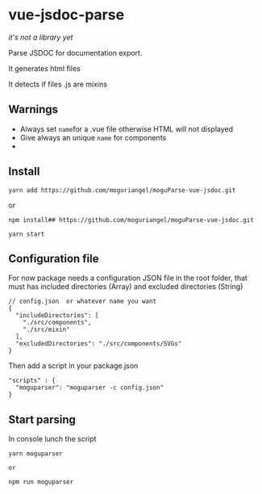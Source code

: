 # vue-jsdoc-parse
*it's not a library yet*

Parse JSDOC for documentation export.

It generates html files

It detects if files .js are mixins

## Warnings

- Always set `name`for a .vue file otherwise HTML will not displayed
- Give always an unique `name` for components
- 

## Install

```
yarn add https://github.com/moguriangel/moguParse-vue-jsdoc.git
```
or 
```
npm install## https://github.com/moguriangel/moguParse-vue-jsdoc.git
```
`yarn start`

## Configuration file

For now package needs a configuration JSON file in the root folder, that must has included directories (Array) and excluded directories (String)

```
// config.json  or whatever name you want
{
  "includeDirectories": [
    "./src/components",
    "./src/mixin"
  ],
  "excludedDirectories": "./src/components/SVGs"
}
```

Then add a script in your package.json

```
"scripts" : {
  "moguparser": "moguparser -c config.json"
}
```

## Start parsing

In console lunch the script

```
yarn moguparser

or

npm run moguparser
```